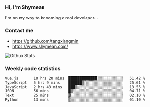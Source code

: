 ### Hi, I'm Shymean

I'm on my way to becoming a real developer...

### Contact me

- <https://github.com/tangxiangmin>
- <https://www.shymean.com/>

![Github Stats](https://github-readme-stats.vercel.app/api?username=tangxiangmin&show_icons=true&theme=dark)


###  Weekly code statistics

<!--START_SECTION:waka-->

```text
Vue.js       10 hrs 20 mins  █████████████░░░░░░░░░░░░   51.42 %
TypeScript   5 hrs 9 mins    ██████▒░░░░░░░░░░░░░░░░░░   25.61 %
JavaScript   2 hrs 43 mins   ███▒░░░░░░░░░░░░░░░░░░░░░   13.55 %
JSON         56 mins         █▒░░░░░░░░░░░░░░░░░░░░░░░   04.71 %
Text         25 mins         ▓░░░░░░░░░░░░░░░░░░░░░░░░   02.10 %
Python       13 mins         ▒░░░░░░░░░░░░░░░░░░░░░░░░   01.10 %
```

<!--END_SECTION:waka-->